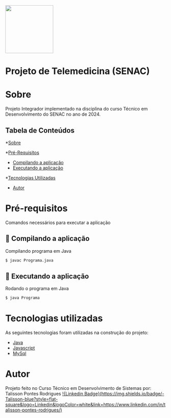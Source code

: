 <img src="https://cdn-icons-png.flaticon.com/512/7228/7228311.png" height="150" width="150">

# Projeto de Telemedicina (SENAC)

Sobre
=========
Projeto Integrador implementado na disciplina do curso Técnico em Desenvolvimento do SENAC no ano de 2024.

Tabela de Conteúdos
-----------------------

*[Sobre](#sobre)

*[Pré-Requisitos](#pré-requisitos)                      
* [Compilando a aplicação](#Compilando-a-aplicação)
* [Executando a aplicação](#Executando-a-aplicação)

*[Tecnologias Utilizadas](#tecnologias-utilizadas)
* [Autor](#autor)

Pré-requisitos
==============
Comandos necessários para executar a aplicação

🚀 Compilando a aplicação
----------------------
Compilando programa em Java

```bash
$ javac Programa.java
```

🚀 Executando a aplicação
----------------------
Rodando o programa em Java

```bash
$ java Programa
```


Tecnologias utilizadas
======================

As seguintes tecnologias foram utilizadas na construção do projeto:

- [Java](https://www.oracle.com/br/java/)
- [Javascript](https://developer.mozilla.org/pt-BR/docs/Web/JavaScript)
- [MySql](https://www.mysql.com/)


Autor
=====
Projeto feito no Curso Técnico em Desenvolvimento de Sistemas por: <br>
Talisson Pontes Rodrigues
[!{Linkedin Badge}(https://img.shields.io/badge/-Talisson-blue?style=flat-square&logo=Linkedin&logoColor=white&link=https://www.linkedin.com/in/talisson-pontes-rodrigues/)](https://www.linkedin.com/in/talisson-pontes-rodrigues/)